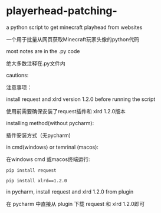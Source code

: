 # playerhead-patching-
a python script to get minecraft playhead from websites

一个用于批量从网页获取Minecraft玩家头像的python代码

most notes are in the .py code

绝大多数注释在.py文件内

cautions:

注意事项：

install request and xlrd version 1.2.0 before running the script

使用前需要确保安装了request插件和 xlrd 1.2.0版本

installing method(without pycharm):

插件安装方式（无pycharm)

  in cmd(windows) or temrinal (macos):
  
  在windows cmd 或macos终端运行:
  
    pip install request
    
    pip install xlrd==1.2.0
    
in pycharm, install request and xlrd 1.2.0 from plugin

在 pycharm 中直接从 plugin 下载 request 和 xlrd 1.2.0即可
